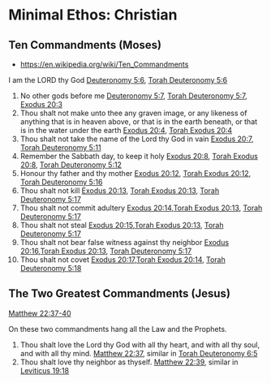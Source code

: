 # Minimal Ethos: Christian


## Ten Commandments (Moses)

* https://en.wikipedia.org/wiki/Ten_Commandments

I am the LORD thy God [Deuteronomy 5:6](https://www.biblegateway.com/verse/en/Deuteronomy%205%3A6), [Torah Deuteronomy 5:6](https://www.sefaria.org/Deuteronomy.5.6?lang=bi&with=all&lang2=en)
1. No other gods before me [Deuteronomy 5:7](https://www.biblegateway.com/verse/en/Deuteronomy%205%3A7), [Torah Deuteronomy 5:7](https://www.sefaria.org/Deuteronomy.5.7?lang=bi&with=all&lang2=en), [Exodus 20:3](https://www.biblegateway.com/verse/en/Exodus%2020%3A3)
2. Thou shalt not make unto thee any graven image, or any likeness of anything that is in heaven above, or that is in the earth beneath, or that is in the water under the earth [Exodus 20:4](https://www.biblegateway.com/verse/en/Exodus%2020%3A4), [Torah Exodus 20:4](https://www.sefaria.org/Exodus.20.4?ven=The_Holy_Scriptures:_A_New_Translation_(JPS_1917)&lang=bi&aliyot=0)
3. Thou shalt not take the name of the Lord thy God in vain [Exodus 20:7](https://www.biblegateway.com/verse/en/Exodus%2020%3A7), [Torah Deuteronomy 5:11](https://www.sefaria.org/Deuteronomy.5.11?ven=The_Koren_Jerusalem_Bible&lang=bi&aliyot=0)
4. Remember the Sabbath day, to keep it holy [Exodus 20:8](https://www.biblegateway.com/verse/en/Exodus%2020%3A8), [Torah Exodus 20:8](https://www.sefaria.org/Exodus.20.8?ven=The_Contemporary_Torah,_Jewish_Publication_Society,_2006&lang=bi&aliyot=0), [Torah Deuteronomy 5:12](https://www.sefaria.org/Deuteronomy.5.12?ven=The_Kehot_Chumash%3B_Chabad_House_Publications,_Los_Angeles&lang=bi&aliyot=0)
5. Honour thy father and thy mother [Exodus 20:12](https://www.biblegateway.com/verse/en/Exodus%2020%3A12), [Torah Exodus 20:12](https://www.sefaria.org/Exodus.20.12?ven=The_Koren_Jerusalem_Bible&lang=bi&aliyot=0), [Torah Deuteronomy 5:16](https://www.sefaria.org/Deuteronomy.5.16?ven=The_Koren_Jerusalem_Bible&lang=bi&aliyot=0)
6. Thou shalt not kill [Exodus 20:13](https://www.biblegateway.com/verse/en/Exodus%2020%3A13), [Torah Exodus 20:13](https://www.sefaria.org/Exodus.20.13?ven=The_Koren_Jerusalem_Bible&lang=bi&with=all&lang2=en), [Torah Deuteronomy 5:17](https://www.sefaria.org/Deuteronomy.5.17?ven=The_Koren_Jerusalem_Bible&lang=bi&with=all&lang2=en)
7. Thou shalt not commit adultery [Exodus 20:14](https://www.biblegateway.com/verse/en/Exodus%2020%3A14),[Torah Exodus 20:13](https://www.sefaria.org/Exodus.20.13?ven=The_Koren_Jerusalem_Bible&lang=bi&with=all&lang2=en), [Torah Deuteronomy 5:17](https://www.sefaria.org/Deuteronomy.5.17?ven=The_Koren_Jerusalem_Bible&lang=bi&with=all&lang2=en)
8. Thou shalt not steal [Exodus 20:15](https://www.biblegateway.com/verse/en/Exodus%2020%3A15),[Torah Exodus 20:13](https://www.sefaria.org/Exodus.20.13?ven=The_Koren_Jerusalem_Bible&lang=bi&with=all&lang2=en), [Torah Deuteronomy 5:17](https://www.sefaria.org/Deuteronomy.5.17?ven=The_Koren_Jerusalem_Bible&lang=bi&with=all&lang2=en)
9. Thou shalt not bear false witness against thy neighbor [Exodus 20:16](https://www.biblegateway.com/verse/en/Exodus%2020%3A16),[Torah Exodus 20:13](https://www.sefaria.org/Exodus.20.13?ven=The_Koren_Jerusalem_Bible&lang=bi&with=all&lang2=en), [Torah Deuteronomy 5:17](https://www.sefaria.org/Deuteronomy.5.17?ven=The_Koren_Jerusalem_Bible&lang=bi&with=all&lang2=en)
10. Thou shalt not covet [Exodus 20:17](https://www.biblegateway.com/verse/en/Exodus%2020%3A17),[Torah Exodus 20:14](https://www.sefaria.org/Exodus.20.14?ven=The_Koren_Jerusalem_Bible&lang=bi&with=all&lang2=en), [Torah Deuteronomy 5:18](https://www.sefaria.org/Deuteronomy.5.18?ven=The_Koren_Jerusalem_Bible&lang=bi&with=all&lang2=en)



## The Two Greatest Commandments (Jesus)

[Matthew 22:37-40](https://www.biblegateway.com/passage/?search=Matthew%2022%3A37-40&version=KJ21)

On these two commandments hang all the Law and the Prophets.

1. Thou shalt love the Lord thy God with all thy heart, and with all thy soul, and with all thy mind. [Matthew 22:37](https://www.biblegateway.com/verse/en/Matthew%2022%3A37), similar in [Torah Deuteronomy 6:5](https://www.sefaria.org/Deuteronomy.6.5?ven=The_Koren_Jerusalem_Bible&lang=bi&with=all&lang2=en)
2. Thou shalt love thy neighbor as thyself. [Matthew 22:39](https://www.biblegateway.com/verse/en/Matthew%2022%3A39), similar in [Leviticus 19:18](https://www.sefaria.org/Leviticus.19.18?ven=The_Koren_Jerusalem_Bible&lang=bi&with=all&lang2=en)
